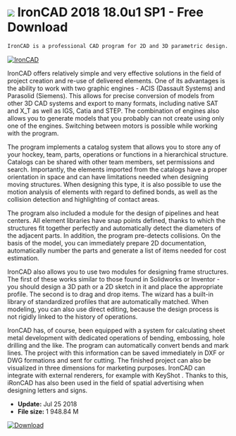 # ![](https://cdn.softexe.net/static/icon/f/ironcad-9998.png) IronCAD 2018 18.0u1 SP1 - Free Download

```sh
IronCAD is a professional CAD program for 2D and 3D parametric design. The program conveniently combines the possibility of direct modeling in a 3D environment with design based on the history of operations. IronCAD will work just as well when drawing and delivering models ready for production.
```
[![IronCAD](https://gallery.dpcdn.pl/imgc/Tools/72671/g_-_420x350_1.5_-_x20161201124017_0.png)](https://softexe.net/win/multimedia/cad/ironcad:aaah.html)

IronCAD offers relatively simple and very effective solutions in the field of project creation and re-use of delivered elements. One of its advantages is the ability to work with two graphic engines - ACIS (Dassault Systems) and Parasolid (Siemens). This allows for precise conversion of models from other 3D CAD systems and export to many formats, including native SAT and X_T as well as IGS, Catia and STEP. The combination of engines also allows you to generate models that you probably can not create using only one of the engines. Switching between motors is possible while working with the program.
 
 The program implements a catalog system that allows you to store any of your hockey, team, parts, operations or functions in a hierarchical structure. Catalogs can be shared with other team members, set permissions and search. Importantly, the elements imported from the catalogs have a proper orientation in space and can have limitations needed when designing moving structures. When designing this type, it is also possible to use the motion analysis of elements with regard to defined bonds, as well as the collision detection and highlighting of contact areas.
 
 
 The program also included a module for the design of pipelines and heat centers. All element libraries have snap points defined, thanks to which the structures fit together perfectly and automatically detect the diameters of the adjacent parts. In addition, the program pre-detects collisions. On the basis of the model, you can immediately prepare 2D documentation, automatically number the parts and generate a list of items needed for cost estimation.
 
 
 
 IronCAD also allows you to use two modules for designing frame structures. The first of these works similar to those found in Solidworks or Inventor - you should design a 3D path or a 2D sketch in it and place the appropriate profile. The second is to drag and drop items. The wizard has a built-in library of standardized profiles that are automatically matched. When modeling, you can also use direct editing, because the design process is not rigidly linked to the history of operations.
 
 
 IronCAD has, of course, been equipped with a system for calculating sheet metal development with dedicated operations of bending, embossing, hole drilling and the like. The program can automatically convert bends and mark lines. The project with this information can be saved immediately in DXF or DWG formations and sent for cutting. The finished project can also be visualized in three dimensions for marketing purposes. IronCAD can integrate with external renderers, for example with KeyShot . Thanks to this, iRonCAD has also been used in the field of spatial advertising when designing letters and signs.


- **Update:** Jul 25 2018
- **File size:** 1 948.84 M

[![Download](https://cdn.softexe.net/static/img/download.png)](https://softexe.net/win/multimedia/cad/ironcad:aaah.html)

